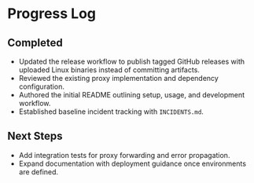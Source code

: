 # Progress Log

## Completed
- Updated the release workflow to publish tagged GitHub releases with uploaded Linux binaries instead of committing artifacts.
- Reviewed the existing proxy implementation and dependency configuration.
- Authored the initial README outlining setup, usage, and development workflow.
- Established baseline incident tracking with `INCIDENTS.md`.

## Next Steps
- Add integration tests for proxy forwarding and error propagation.
- Expand documentation with deployment guidance once environments are defined.
